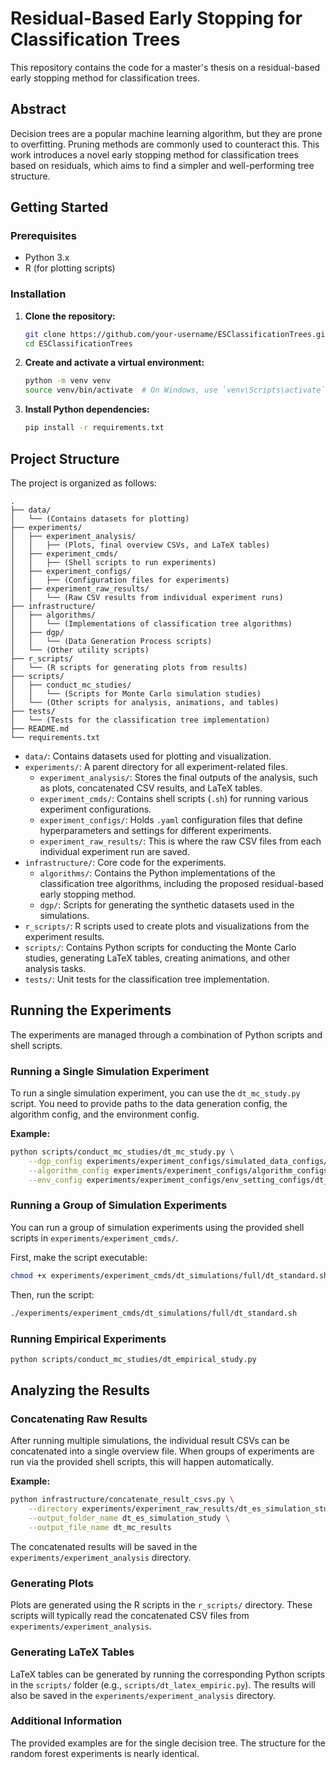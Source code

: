 # Residual-Based Early Stopping for Classification Trees

This repository contains the code for a master's thesis on a residual-based early stopping method for classification trees.

## Abstract

Decision trees are a popular machine learning algorithm, but they are prone to overfitting. Pruning methods are commonly used to counteract this. This work introduces a novel early stopping method for classification trees based on residuals, which aims to find a simpler and well-performing tree structure.

## Getting Started

### Prerequisites

- Python 3.x
- R (for plotting scripts)

### Installation

1.  **Clone the repository:**
    ```bash
    git clone https://github.com/your-username/ESClassificationTrees.git
    cd ESClassificationTrees
    ```

2.  **Create and activate a virtual environment:**
    ```bash
    python -m venv venv
    source venv/bin/activate  # On Windows, use `venv\Scripts\activate`
    ```

3.  **Install Python dependencies:**
    ```bash
    pip install -r requirements.txt
    ```

## Project Structure

The project is organized as follows:

```
.
├── data/
│   └── (Contains datasets for plotting)
├── experiments/
│   ├── experiment_analysis/
│   │   ├── (Plots, final overview CSVs, and LaTeX tables)
│   ├── experiment_cmds/
│   │   ├── (Shell scripts to run experiments)
│   ├── experiment_configs/
│   │   ├── (Configuration files for experiments)
│   ├── experiment_raw_results/
│   │   └── (Raw CSV results from individual experiment runs)
├── infrastructure/
│   ├── algorithms/
│   │   └── (Implementations of classification tree algorithms)
│   ├── dgp/
│   │   └── (Data Generation Process scripts)
│   └── (Other utility scripts)
├── r_scripts/
│   └── (R scripts for generating plots from results)
├── scripts/
│   ├── conduct_mc_studies/
│   │   └── (Scripts for Monte Carlo simulation studies)
│   └── (Other scripts for analysis, animations, and tables)
├── tests/
│   └── (Tests for the classification tree implementation)
├── README.md
└── requirements.txt
```

-   `data/`: Contains datasets used for plotting and visualization.
-   `experiments/`: A parent directory for all experiment-related files.
    -   `experiment_analysis/`: Stores the final outputs of the analysis, such as plots, concatenated CSV results, and LaTeX tables.
    -   `experiment_cmds/`: Contains shell scripts (`.sh`) for running various experiment configurations.
    -   `experiment_configs/`: Holds `.yaml` configuration files that define hyperparameters and settings for different experiments.
    -   `experiment_raw_results/`: This is where the raw CSV files from each individual experiment run are saved.
-   `infrastructure/`: Core code for the experiments.
    -   `algorithms/`: Contains the Python implementations of the classification tree algorithms, including the proposed residual-based early stopping method.
    -   `dgp/`: Scripts for generating the synthetic datasets used in the simulations.
-   `r_scripts/`: R scripts used to create plots and visualizations from the experiment results.
-   `scripts/`: Contains Python scripts for conducting the Monte Carlo studies, generating LaTeX tables, creating animations, and other analysis tasks.
-   `tests/`: Unit tests for the classification tree implementation.

## Running the Experiments

The experiments are managed through a combination of Python scripts and shell scripts.

### Running a Single Simulation Experiment

To run a single simulation experiment, you can use the `dt_mc_study.py` script. You need to provide paths to the data generation config, the algorithm config, and the environment config.

**Example:**

```bash
python scripts/conduct_mc_studies/dt_mc_study.py \
    --dgp_config experiments/experiment_configs/simulated_data_configs/standard/circular_feature_dim_2_n_samples_2000_bernoulli_p_0.8.yaml \
    --algorithm_config experiments/experiment_configs/algorithm_configs/dt_simulation_study/max_depth.yaml \
    --env_config experiments/experiment_configs/env_setting_configs/dt_experiments/300_mc_runs.yaml
```

### Running a Group of Simulation Experiments

You can run a group of simulation experiments using the provided shell scripts in `experiments/experiment_cmds/`.

First, make the script executable:

```bash
chmod +x experiments/experiment_cmds/dt_simulations/full/dt_standard.sh
```

Then, run the script:

```bash
./experiments/experiment_cmds/dt_simulations/full/dt_standard.sh
```

### Running Empirical Experiments

```bash
python scripts/conduct_mc_studies/dt_empirical_study.py
```


## Analyzing the Results

### Concatenating Raw Results

After running multiple simulations, the individual result CSVs can be concatenated into a single overview file. When groups of experiments are run via the provided shell scripts, this will happen automatically.

**Example:**

```bash
python infrastructure/concatenate_result_csvs.py \
    --directory experiments/experiment_raw_results/dt_es_simulation_study \
    --output_folder_name dt_es_simulation_study \
    --output_file_name dt_mc_results
```
The concatenated results will be saved in the `experiments/experiment_analysis` directory.

### Generating Plots

Plots are generated using the R scripts in the `r_scripts/` directory. These scripts will typically read the concatenated CSV files from `experiments/experiment_analysis`.

### Generating LaTeX Tables

LaTeX tables can be generated by running the corresponding Python scripts in the `scripts/` folder (e.g., `scripts/dt_latex_empiric.py`). The results will also be saved in the `experiments/experiment_analysis` directory.


### Additional Information
The provided examples are for the single decision tree. The structure for the random forest experiments is nearly identical.

